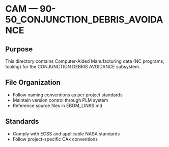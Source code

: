 # CAM — 90-50_CONJUNCTION_DEBRIS_AVOIDANCE

## Purpose

This directory contains Computer-Aided Manufacturing data (NC programs, tooling) for the CONJUNCTION DEBRIS AVOIDANCE subsystem.

## File Organization

- Follow naming conventions as per project standards
- Maintain version control through PLM system
- Reference source files in EBOM_LINKS.md

## Standards

- Comply with ECSS and applicable NASA standards
- Follow project-specific CAx conventions
